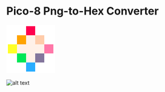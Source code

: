 # Pico-8 Png-to-Hex Converter

![pico8](https://github.com/bretlinne/Linne-Dev-Prod/blob/master/resources/pico8.png)

![alt text](https://raw.githubusercontent.com/bretlinne/Linne-Dev-Prod/resources/pico8.png)
